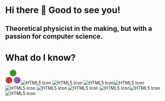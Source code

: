 # Hi there 👋 Good to see you! 

## Theoretical physicist in the making, but with a passion for computer science.


# What do I know?
 <img src="https://raw.githubusercontent.com/devicons/devicon/master/icons/julia/julia-original.svg" alt="Julia Icon" width="50" height="50"><img src="https://cdn.jsdelivr.net/gh/devicons/devicon@latest/icons/arduino/arduino-original-wordmark.svg" alt="HTML5 Icon" width="50" height="50"> <img src="https://cdn.jsdelivr.net/gh/devicons/devicon@latest/icons/bash/bash-plain.svg"  alt="HTML5 Icon" width="50" height="50">  <img src="https://cdn.jsdelivr.net/gh/devicons/devicon@latest/icons/c/c-original.svg"  alt="HTML5 Icon" width="50" height="50"><img src="https://cdn.jsdelivr.net/gh/devicons/devicon@latest/icons/cplusplus/cplusplus-original.svg"  alt="HTML5 Icon" width="50" height="50"> <img src="https://cdn.jsdelivr.net/gh/devicons/devicon@latest/icons/haskell/haskell-original.svg"  alt="HTML5 Icon" width="50" height="50">  <img src="https://cdn.jsdelivr.net/gh/devicons/devicon@latest/icons/java/java-original-wordmark.svg"  alt="HTML5 Icon" width="50" height="50"> <img src="https://cdn.jsdelivr.net/gh/devicons/devicon@latest/icons/latex/latex-original.svg"  alt="HTML5 Icon" width="50" height="50">  <img src="https://cdn.jsdelivr.net/gh/devicons/devicon@latest/icons/jupyter/jupyter-original-wordmark.svg"  alt="HTML5 Icon" width="50" height="50"><img src="https://cdn.jsdelivr.net/gh/devicons/devicon@latest/icons/premierepro/premierepro-original.svg"  alt="HTML5 Icon" width="50" height="50"><img src="https://cdn.jsdelivr.net/gh/devicons/devicon@latest/icons/python/python-original.svg" alt="HTML5 Icon" width="50" height="50">
          
          
          
          



          
          
          
          
